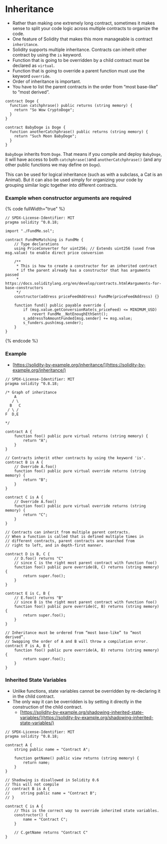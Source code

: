 # Inheritance

* Rather than making one extremely long contract, sometimes it makes sense to split your code logic across multiple contracts to organize the code.
* One feature of Solidity that makes this more manageable is contract `inheritance`.
* Solidity supports multiple inheritance. Contracts can inherit other contract by using the `is` keyword.
* Function that is going to be overridden by a child contract must be declared as `virtual`.
* Function that is going to override a parent function must use the keyword `override`.
* Order of inheritance is important.
* You have to list the parent contracts in the order from “most base-like” to “most derived”.

```solidity
contract Doge {
  function catchphrase() public returns (string memory) {
    return "So Wow CryptoDoge";
  }
}

contract BabyDoge is Doge {
  function anotherCatchphrase() public returns (string memory) {
    return "Such Moon BabyDoge";
  }
}
```

`BabyDoge` inherits from `Doge`. That means if you compile and deploy `BabyDoge`, it will have access to both `catchphrase()`and `anotherCatchphrase()` (and any other public functions we may define on `Doge`).

This can be used for logical inheritance (such as with a subclass, a Cat is an Animal). But it can also be used simply for organizing your code by grouping similar logic together into different contracts.

### Example when constructor arguments are required

{% code fullWidth="true" %}
```solidity
// SPDX-License-Identifier: MIT
pragma solidity ^0.8.18;

import "./FundMe.sol";

contract FundMeMatching is FundMe {
    // Type declarations
    using PriceConverter for uint256; // Extends uint256 (used from msg.value) to enable direct price conversion

    /**
     * This is how to create a constructor for an inherited contract
     * if the parent already has a constructor that has arguments passed
     * https://docs.soliditylang.org/en/develop/contracts.html#arguments-for-base-constructors
     */
    constructor(address priceFeedAddress) FundMe(priceFeedAddress) {}

    function fund() public payable override {
        if (msg.value.getConversionRate(s_priceFeed) <= MINIMUM_USD)
            revert FundMe__NotEnoughEthSent();
        s_addressToAmountFunded[msg.sender] += msg.value;
        s_funders.push(msg.sender);
    }
}
```
{% endcode %}

### Example

* [https://solidity-by-example.org/inheritance/](https://solidity-by-example.org/inheritance/)

```solidity
// SPDX-License-Identifier: MIT
pragma solidity ^0.8.18;

/* Graph of inheritance
    A
   / \
  B   C
 / \ /
F  D,E

*/

contract A {
    function foo() public pure virtual returns (string memory) {
        return "A";
    }
}

// Contracts inherit other contracts by using the keyword 'is'.
contract B is A {
    // Override A.foo()
    function foo() public pure virtual override returns (string memory) {
        return "B";
    }
}

contract C is A {
    // Override A.foo()
    function foo() public pure virtual override returns (string memory) {
        return "C";
    }
}

// Contracts can inherit from multiple parent contracts.
// When a function is called that is defined multiple times in
// different contracts, parent contracts are searched from
// right to left, and in depth-first manner.

contract D is B, C {
    // D.foo() returns "C"
    // since C is the right most parent contract with function foo()
    function foo() public pure override(B, C) returns (string memory) {
        return super.foo();
    }
}

contract E is C, B {
    // E.foo() returns "B"
    // since B is the right most parent contract with function foo()
    function foo() public pure override(C, B) returns (string memory) {
        return super.foo();
    }
}

// Inheritance must be ordered from “most base-like” to “most derived”.
// Swapping the order of A and B will throw a compilation error.
contract F is A, B {
    function foo() public pure override(A, B) returns (string memory) {
        return super.foo();
    }
}
```

### Inherited State Variables

* Unlike functions, state variables cannot be overridden by re-declaring it in the child contract.
* The only way it can be overridden is by setting it directly in the construction of the child contract.
  * [https://solidity-by-example.org/shadowing-inherited-state-variables/](https://solidity-by-example.org/shadowing-inherited-state-variables/)

```solidity
// SPDX-License-Identifier: MIT
pragma solidity ^0.8.18;

contract A {
    string public name = "Contract A";

    function getName() public view returns (string memory) {
        return name;
    }
}

// Shadowing is disallowed in Solidity 0.6
// This will not compile
// contract B is A {
//     string public name = "Contract B";
// }

contract C is A {
    // This is the correct way to override inherited state variables.
    constructor() {
        name = "Contract C";
    }

    // C.getName returns "Contract C"
}
```



